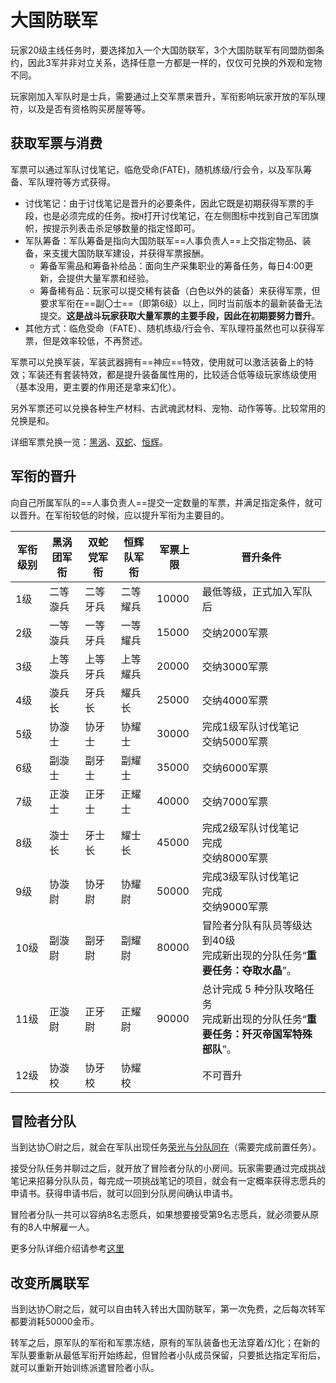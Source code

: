 # 大国防联军

玩家20级主线任务<quest name="前行之路" search type="main"/>时，要选择加入一个大国防联军，3个大国防联军有同盟防御条约，因此3军并非对立关系，选择任意一方都是一样的，仅仅可兑换的外观和宠物不同。

玩家刚加入军队时是士兵，需要通过上交军票来晋升，军衔影响玩家开放的军队理符，以及是否有资格购买房屋等等。

## 获取军票与消费

军票可以通过军队讨伐笔记，临危受命(FATE)，随机练级/行会令，以及军队筹备、军队理符等方式获得。

* 讨伐笔记：由于讨伐笔记是晋升的必要条件，因此它既是初期获得军票的手段，也是必须完成的任务。按`H`打开讨伐笔记，在左侧图标中找到自己军团旗帜，按提示列表击杀足够数量的指定怪即可。
* 军队筹备：军队筹备是指向大国防联军==人事负责人==上交指定物品、装备，来支援大国防联军建设，并获得军票报酬。
  * 筹备军需品和筹备补给品：面向生产采集职业的筹备任务，每日4:00更新，会提供大量军票和经验。
  * 筹备稀有品：玩家可以提交稀有装备（白色以外的装备）来获得军票，但要求军衔在==副〇士==（即第6级）以上，同时当前版本的最新装备无法提交。**这是战斗玩家获取大量军票的主要手段，因此在初期要努力晋升**。
* 其他方式：临危受命（FATE）、随机练级/行会令、军队理符虽然也可以获得军票，但是效率较低，不再赘述。

军票可以兑换军装，军装武器拥有==神应==特效，使用<item name="神应卷轴" />就可以激活装备上的<Status :id="245" name="神应" />特效；军装还有套装特效，都是提升装备属性用的，比较适合低等级玩家练级使用（基本没用，更主要的作用还是拿来幻化）。

另外军票还可以兑换各种生产材料、古武魂武材料、宠物、动作等等。比较常用的兑换是<item name="探险币" />和<item name="幻象棱晶" />。

详细军票兑换一览：[黑涡](https://ff14.huijiwiki.com/wiki/%E9%BB%91%E6%B6%A1%E5%9B%A2%E5%86%9B%E7%A5%A8)、[双蛇](https://ff14.huijiwiki.com/wiki/%E5%8F%8C%E8%9B%87%E5%85%9A%E5%86%9B%E7%A5%A8)、[恒辉](https://ff14.huijiwiki.com/wiki/%E6%81%92%E8%BE%89%E9%98%9F%E5%86%9B%E7%A5%A8)。

## 军衔的晋升

向自己所属军队的==人事负责人==提交一定数量的军票，并满足指定条件，就可以晋升。在军衔较低的时候，应以提升军衔为主要目的。

|  军衔级别 |  黑涡团军衔  |  双蛇党军衔  |  恒辉队军衔  |  军票上限  |  晋升条件  |
| ----- | ----- | ----- | ----- | ----- | ----- | 
|  1级  |  二等漩兵  |  二等牙兵  |  二等耀兵 | 10000  |  最低等级，正式加入军队后  |
|  2级  |  一等漩兵  |  一等牙兵  |  一等耀兵 | 15000  |  交纳2000军票  |
|  3级  |  上等漩兵  |  上等牙兵  |  上等耀兵 | 20000  |  交纳3000军票  |
|  4级  |  漩兵长  |  牙兵长  |  耀兵长  | 25000  |  交纳4000军票  |
|  5级  |  协漩士  |  协牙士  |  协耀士  | 30000  |  完成1级军队讨伐笔记<br>交纳5000军票  |
|  6级  |  副漩士  |  副牙士  |  副耀士  | 35000  |  交纳6000军票  |
|  7级  |  正漩士  |  正牙士  |  正耀士  | 40000  |  交纳7000军票  |
|  8级  |  漩士长  |  牙士长  |  耀士长  | 45000  |  完成2级军队讨伐笔记<br>完成<Quest type="plus" search name="来自北方的协助请求" /><br>交纳8000军票  |
|  9级  |  协漩尉  |  协牙尉  |  协耀尉  | 50000  |  完成3级军队讨伐笔记<br>完成<Quest type="plus" search name="黄金谷扫荡作战" /><br>交纳9000军票  |
|  10级 |  副漩尉  |  副牙尉  |  副耀尉  | 80000  |  冒险者分队有队员等级达到40级<br>完成新出现的分队任务“**重要任务：夺取水晶**”。  |
|  11级 |  正漩尉  |  正牙尉  |  正耀尉  | 90000  |  总计完成 5 种分队攻略任务<br>完成新出现的分队任务“**重要任务：歼灭帝国军特殊部队**”。  |
|  12级 |  协漩校  |  协牙校  |  协耀校  |        |  不可晋升

## 冒险者分队

当到达协〇尉之后，就会在军队出现任务[荣光与分队同在](https://ff14.huijiwiki.com/index.php?title=QuestSearch&name=%E8%8D%A3%E5%85%89%E4%B8%8E%E5%88%86%E9%98%9F%E5%90%8C%E5%9C%A8)（需要完成前置任务<quest name="遗失的挑战笔记" type="plus" />）。

接受分队任务并聊过之后，就开放了冒险者分队的小房间。玩家需要通过完成挑战笔记来招募分队队员，每完成一项挑战笔记的项目，就会有一定概率获得志愿兵的申请书。获得申请书后，就可以回到分队房间确认申请书。

冒险者分队一共可以容纳8名志愿兵，如果想要接受第9名志愿兵，就必须要从原有的8人中解雇一人。

更多分队详细介绍请参考[这里](https://ff14.huijiwiki.com/wiki/冒险者分队)<!--冒険者小隊 squadron-->
<UnderConstruction />
## 改变所属联军

当到达协〇尉之后，就可以自由转入转出大国防联军，第一次免费，之后每次转军都要消耗50000金币。

转军之后，原军队的军衔和军票冻结，原有的军队装备也无法穿着/幻化；在新的军队要重新从最低军衔开始练起，但冒险者小队成员保留，只要抵达指定军衔后，就可以重新开始训练派遣冒险者小队。
